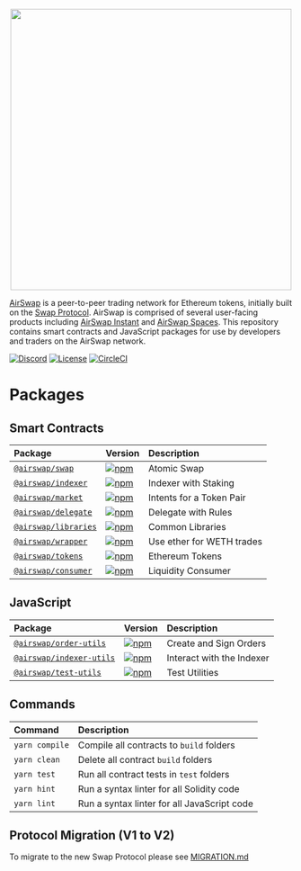 <center>
<br />
<img src="https://swap.tech/images/airswap-high-res.png" width="500"/>
<br />
</center>

[AirSwap](https://www.airswap.io/) is a peer-to-peer trading network for Ethereum tokens, initially built on the [Swap Protocol](https://swap.tech/whitepaper/). AirSwap is comprised of several user-facing products including [AirSwap Instant](https://instant.airswap.io/) and [AirSwap Spaces](https://spaces.airswap.io/). This repository contains smart contracts and JavaScript packages for use by developers and traders on the AirSwap network.

[![Discord](https://img.shields.io/discord/590643190281928738.svg)](https://discord.gg/ecQbV7H)
[![License](https://img.shields.io/badge/License-Apache%202.0-blue.svg)](https://opensource.org/licenses/Apache-2.0)
[![CircleCI](https://circleci.com/gh/airswap/airswap-protocols.svg?style=svg&circle-token=73bd6668f836ce4306dbf6ca32109ddbb5b7e1fe)](https://circleci.com/gh/airswap/airswap-protocols)

# Packages

## Smart Contracts

| Package                                      | Version                                                                                                       | Description               |
| :------------------------------------------- | :------------------------------------------------------------------------------------------------------------ | :------------------------ |
| [`@airswap/swap`](/protocols/swap)           | [![npm](https://img.shields.io/npm/v/airswap/swap.svg)](https://www.npmjs.com/package/airswap/swap)           | Atomic Swap               |
| [`@airswap/indexer`](/protocols/indexer)     | [![npm](https://img.shields.io/npm/v/airswap/indexer.svg)](https://www.npmjs.com/package/airswap/indexer)     | Indexer with Staking      |
| [`@airswap/market`](/protocols/market)       | [![npm](https://img.shields.io/npm/v/airswap/market.svg)](https://www.npmjs.com/package/airswap/market)       | Intents for a Token Pair  |
| [`@airswap/delegate`](/protocols/delegate)   | [![npm](https://img.shields.io/npm/v/airswap/delegate.svg)](https://www.npmjs.com/package/airswap/delegate)   | Delegate with Rules       |
| [`@airswap/libraries`](/protocols/libraries) | [![npm](https://img.shields.io/npm/v/airswap/libraries.svg)](https://www.npmjs.com/package/airswap/libraries) | Common Libraries          |
| [`@airswap/wrapper`](/helpers/wrapper)       | [![npm](https://img.shields.io/npm/v/airswap/wrapper.svg)](https://www.npmjs.com/package/airswap/wrapper)     | Use ether for WETH trades |
| [`@airswap/tokens`](/helpers/tokens)         | [![npm](https://img.shields.io/npm/v/airswap/tokens.svg)](https://www.npmjs.com/package/airswap/tokens)       | Ethereum Tokens           |
| [`@airswap/consumer`](/examples/consumer)    | [![npm](https://img.shields.io/npm/v/airswap/consumer.svg)](https://www.npmjs.com/package/airswap/consumer)   | Liquidity Consumer        |

## JavaScript

| Package                                             | Version                                                                                                               | Description               |
| :-------------------------------------------------- | :-------------------------------------------------------------------------------------------------------------------- | :------------------------ |
| [`@airswap/order-utils`](/packages/order-utils)     | [![npm](https://img.shields.io/npm/v/airswap/order-utils.svg)](https://www.npmjs.com/package/airswap/order-utils)     | Create and Sign Orders    |
| [`@airswap/indexer-utils`](/packages/indexer-utils) | [![npm](https://img.shields.io/npm/v/airswap/indexer-utils.svg)](https://www.npmjs.com/package/airswap/indexer-utils) | Interact with the Indexer |
| [`@airswap/test-utils`](/packages/test-utils)       | [![npm](https://img.shields.io/npm/v/airswap/test-utils.svg)](https://www.npmjs.com/package/airswap/test-utils)       | Test Utilities            |

## Commands

| Command        | Description                                 |
| :------------- | :------------------------------------------ |
| `yarn compile` | Compile all contracts to `build` folders    |
| `yarn clean`   | Delete all contract `build` folders         |
| `yarn test`    | Run all contract tests in `test` folders    |
| `yarn hint`    | Run a syntax linter for all Solidity code   |
| `yarn lint`    | Run a syntax linter for all JavaScript code |

## Protocol Migration (V1 to V2)

To migrate to the new Swap Protocol please see [MIGRATION.md](/contracts/swap/MIGRATION.md)
